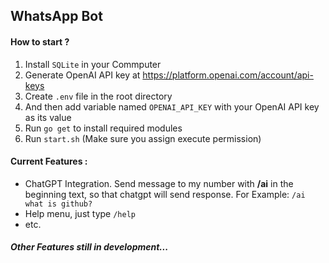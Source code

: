 ## WhatsApp Bot

#### How to start ?

1. Install `SQLite` in your Commputer
2. Generate OpenAI API key at https://platform.openai.com/account/api-keys
3. Create `.env` file in the root directory
4. And then add variable named `OPENAI_API_KEY` with your OpenAI API key as its value
5. Run `go get` to install required modules
6. Run `start.sh` (Make sure you assign execute permission)

#### Current Features :
- ChatGPT Integration. Send message to my number with **/ai** in the beginning text, so that chatgpt will send response. For Example: ``/ai what is github?``
- Help menu, just type ``/help``
- etc.

##### Other Features still in development...